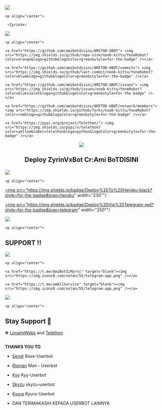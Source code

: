 <img src="https://user-images.githubusercontent.com/73097560/115834477-dbab4500-a447-11eb-908a-139a6edaec5c.gif">

    <p align="center"> 

     ⚡ZyrinVx⚡

<img src="https://user-images.githubusercontent.com/73097560/115834477-dbab4500-a447-11eb-908a-139a6edaec5c.gif">

    <p align="center"> 

</p>

<p align="center">

    <a href="https://github.com/amibotdisini/AMITOD-UBOT"> <img src="https://img.shields.io/github/repo-size/noob-kittu/YoneRobot?color=orange&logo=github&logoColor=green&style=for-the-badge" /></a>

    <a href="https://github.com/amibotdisini/AMITOD-UBOT/commits"> <img src="https://img.shields.io/github/last-commit/noob-kittu/YoneRobot?color=blue&logo=github&logoColor=green&style=for-the-badge" /></a>

    <a href="https://github.com/amibotdisini/AMITOD-UBOT/issues"> <img src="https://img.shields.io/github/issues/noob-kittu/YoneRobot?color=blueviolet&logo=github&logoColor=green&style=for-the-badge" /></a>

    <a href="https://github.com/amibotdisini/AMITOD-UBOT/network/members"> <img src="https://img.shields.io/github/forks/noob-kittu/YoneRobot?color=red&logo=github&logoColor=green&style=for-the-badge" /></a>  

    <a href="https://pypi.org/project/Telethon/"> <img src="https://img.shields.io/pypi/v/telethon?color=yellow&label=telethon&logo=python&logoColor=green&style=for-the-badge" /></a>

</p>

<p align="center">

  <img src="https://telegra.ph/file/913eb8253a4bd78cd65b6.jpg">

<h2 align="center">

   Deploy ZyrinVxBot Cr:Ami BoTDISINI

</h2>

<img src="https://user-images.githubusercontent.com/73097560/115834477-dbab4500-a447-11eb-908a-139a6edaec5c.gif">

    <p align="center"> 

<p align="center">

<a href="https://dashboard.heroku.com/new?template=https://github.com/amibotdisini/AMITOD-UBOT"><img src="https://img.shields.io/badge/Deploy%20To%20Heroku-black?style=for-the-badge&logo=heroku" width="230""/</a>  

<a href="https://telegram.dog/XTZ_HerokuBot?start=S3l1cmF4cC9reXVyYS11c2VyYm90IEt5dXJhLVVzZXJib3Q"><img src="https://img.shields.io/badge/Deploy%20Via%20Telegram-red?style=for-the-badge&logo=telegram" width="250""/</a>  </p>

<img src="https://user-images.githubusercontent.com/73097560/115834477-dbab4500-a447-11eb-908a-139a6edaec5c.gif">

    <p align="center"> 

## SUPPORT !!

</p>

<img src="https://user-images.githubusercontent.com/73097560/115834477-dbab4500-a447-11eb-908a-139a6edaec5c.gif">

    <p align="center">

    <a href="https://t.me/AmiBotSiMurni" target="blank"><img src="https://img.icons8.com/nolan/55/telegram-app.png" /></a>

    <a href="https://t.me/amAllService" target="blank"><img src="https://img.icons8.com/nolan/55/telegram-app.png" /></a>

<img src="https://user-images.githubusercontent.com/73097560/115834477-dbab4500-a447-11eb-908a-139a6edaec5c.gif">

    <p align="center"> 

## Stay Support 🚀

❁   [LonamiWebs](https://github.com/LonamiWebs/) and [Telethon](https://github.com/LonamiWebs/Telethon)

##

 **THANKS YOU TO**

*   [Sendi](https://github.com/SendiAp/Rose-Userbot)   Rose-Userbot

*   [Risman](https://github.com/mrismanaziz/Man-Userbot)   Man - Userbot

*   [Kyy](https://github.com/muhammadrizky16/Kyy-Userbot)   Kyy-Userbot

*   [Skyzu](https://github.com/Skyzu/skyzu-userbot)   skyzu-userbot

*   [Kyura](https://github.com/Kyuraxp/kyura-userbot) Kyura-Userbot

*   DAN TERIMAKASIH KEPADA USERBOT LAINNYA
